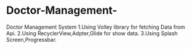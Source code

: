 # Doctor-Management-
Doctor Management System
1.Using Volley library for fetching Data from Api.
2.Using RecyclerView,Adpter,Glide for show data.
3.Using Splash Screen,Progressbar.
